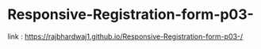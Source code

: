 ﻿# Responsive-Registration-form-p03-
 link : https://rajbhardwaj1.github.io/Responsive-Registration-form-p03-/
